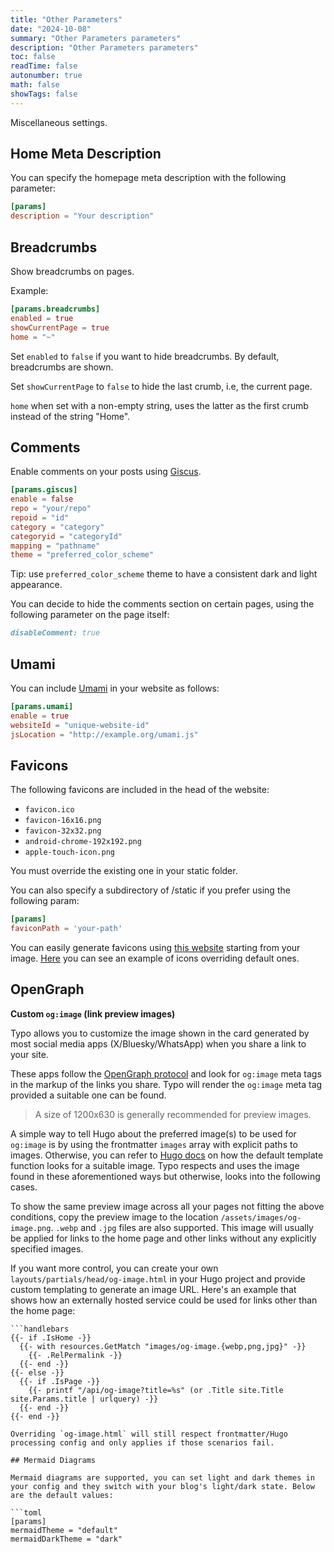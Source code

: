 ```yaml
---
title: "Other Parameters"
date: "2024-10-08"
summary: "Other Parameters parameters"
description: "Other Parameters parameters"
toc: false
readTime: false
autonumber: true
math: false
showTags: false
---
```


Miscellaneous settings.

## Home Meta Description

You can specify the homepage meta description with the following parameter:

```toml
[params]
description = "Your description"
```

## Breadcrumbs

Show breadcrumbs on pages.

Example:

```toml
[params.breadcrumbs]
enabled = true
showCurrentPage = true
home = "~"
```

Set `enabled` to `false` if you want to hide breadcrumbs. By default, breadcrumbs are shown.

Set `showCurrentPage` to `false` to hide the last crumb, i.e, the current page.

`home` when set with a non-empty string, uses the latter as the first crumb instead of the string "Home".

## Comments

Enable comments on your posts using [Giscus](https://giscus.app/).

```toml
[params.giscus]
enable = false
repo = "your/repo"
repoid = "id"
category = "category"
categoryid = "categoryId"
mapping = "pathname"
theme = "preferred_color_scheme" 
```

Tip: use `preferred_color_scheme` theme to have a consistent dark and light appearance.

You can decide to hide the comments section on certain pages, using the following parameter on the page itself:

```md
disableComment: true
```


## Umami

You can include [Umami](https://umami.is/) in your website as follows: 

```toml
[params.umami]
enable = true
websiteId = "unique-website-id"
jsLocation = "http://example.org/umami.js"
```

## Favicons

The following favicons are included in the head of the website: 
- `favicon.ico`
- `favicon-16x16.png`
- `favicon-32x32.png`
- `android-chrome-192x192.png`
- `apple-touch-icon.png`

You must override the existing one in your static folder. 

You can also specify a subdirectory of /static if you prefer 
using the following param: 

```toml
[params]
faviconPath = 'your-path'
```

You can easily generate favicons using [this website](https://realfavicongenerator.net/) starting from your image.
[Here](https://github.com/tomfran/tomfran.github.io/tree/main/static) you can see an example of icons overriding default ones.

## OpenGraph

**Custom `og:image` (link preview images)**

Typo allows you to customize the image shown in the card generated by most social media apps (X/Bluesky/WhatsApp) when you share a link to your site. 

These apps follow the [OpenGraph protocol](https://ogp.me) and look for `og:image` meta tags in the markup of the links you share. Typo will render the `og:image` meta tag provided a suitable one can be found.

> A size of 1200x630 is generally recommended for preview images.

A simple way to tell Hugo about the preferred image(s) to be used for `og:image` is by using the frontmatter `images` array with explicit paths to images. 
Otherwise, you can refer to [Hugo docs](https://gohugo.io/templates/embedded/#configuration-open-graph) on how the default template function looks for a suitable image. Typo respects and uses the image found in these aforementioned ways but otherwise, looks into the following cases.

To show the same preview image across all your pages not fitting the above conditions, copy the preview image to the location `/assets/images/og-image.png`. `.webp` and `.jpg` files are also supported. This image will usually be applied for links to the home page and other links without any explicitly specified images.

If you want more control, you can create your own `layouts/partials/head/og-image.html` in your Hugo project and provide custom templating to generate an image URL. Here's an example that shows how an externally hosted service could be used for links other than the home page:
```hugo
```handlebars
{{- if .IsHome -}}
  {{- with resources.GetMatch "images/og-image.{webp,png,jpg}" -}}
    {{- .RelPermalink -}}
  {{- end -}}
{{- else -}}
  {{- if .IsPage -}}
    {{- printf "/api/og-image?title=%s" (or .Title site.Title site.Params.title | urlquery) -}}
  {{- end -}}
{{- end -}}
```
```
Overriding `og-image.html` will still respect frontmatter/Hugo processing config and only applies if those scenarios fail.

## Mermaid Diagrams

Mermaid diagrams are supported, you can set light and dark themes in your config and they switch with your blog's light/dark state. Below are the default values:

```toml
[params]
mermaidTheme = "default"
mermaidDarkTheme = "dark"
```
